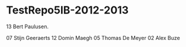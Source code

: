 TestRepo5IB-2012-2013
=====================
13 Bert Paulusen.

07 Stijn Geeraerts
12 Domin Maegh
05 Thomas De Meyer
02 Alex Buze
